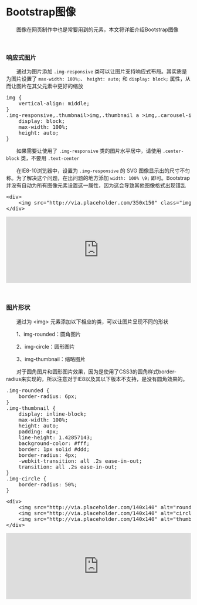 # Bootstrap图像

　　图像在网页制作中也是常要用到的元素，本文将详细介绍Bootstrap图像

&nbsp;

### 响应式图片

　　通过为图片添加&nbsp;`.img-responsive`&nbsp;类可以让图片支持响应式布局。其实质是为图片设置了&nbsp;`max-width: 100%;`、&nbsp;`height: auto;`&nbsp;和&nbsp;`display: block;`&nbsp;属性，从而让图片在其父元素中更好的缩放

<div class="cnblogs_code">
<pre>img {
    vertical-align: middle;
}
.img-responsive,.thumbnail&gt;img,.thumbnail a &gt;img,.carousel-inner &gt; .item &gt;img,.carousel-inner &gt; .item &gt; a &gt;img {
    display: block;
    max-width: 100%;
    height: auto;
}</pre>
</div>

　　如果需要让使用了&nbsp;`.img-responsive`&nbsp;类的图片水平居中，请使用&nbsp;`.center-block`&nbsp;类，不要用&nbsp;`.text-center`

　　在IE8-10浏览器中，设置为&nbsp;`.img-responsive`&nbsp;的 SVG 图像显示出的尺寸不匀称。为了解决这个问题，在出问题的地方添加&nbsp;`width: 100% \9;`&nbsp;即可。Bootstrap 并没有自动为所有图像元素设置这一属性，因为这会导致其他图像格式出现错乱

<div class="cnblogs_code">
<pre>&lt;div&gt;
    &lt;img src="http://via.placeholder.com/350x150" class="img-responsive" alt="Responsive image"&gt;
&lt;/div&gt;</pre>
</div>

<iframe style="width: 100%; height: 180px;" src="https://demo.xiaohuochai.site/bootstrap/img/i1.html" frameborder="0" width="320" height="240"></iframe>

&nbsp;

### 图片形状

　　通过为&nbsp;&lt;img&gt;&nbsp;元素添加以下相应的类，可以让图片呈现不同的形状

　　1、img-rounded：圆角图片

　　2、img-circle：圆形图片

　　3、img-thumbnail：缩略图片

　　对于圆角图片和圆形图片效果，因为是使用了CSS3的圆角样式border-radius来实现的，所以注意对于IE8以及其以下版本不支持，是没有圆角效果的。

<div class="cnblogs_code">
<pre>.img-rounded {
    border-radius: 6px;
}
.img-thumbnail {
    display: inline-block;
    max-width: 100%;
    height: auto;
    padding: 4px;
    line-height: 1.42857143;
    background-color: #fff;
    border: 1px solid #ddd;
    border-radius: 4px;
    -webkit-transition: all .2s ease-in-out;
    transition: all .2s ease-in-out;
}
.img-circle {
    border-radius: 50%;
}</pre>
</div>
<div class="cnblogs_code">
<pre>&lt;div&gt;
    &lt;img src="http://via.placeholder.com/140x140" alt="rounded" class="img-rounded"&gt;
    &lt;img src="http://via.placeholder.com/140x140" alt="circle" class="img-circle"&gt;
    &lt;img src="http://via.placeholder.com/140x140" alt="thumbnail" class="img-thumbnail"&gt;    
&lt;/div&gt;</pre>
</div>

<iframe style="width: 100%; height: 180px;" src="https://demo.xiaohuochai.site/bootstrap/img/i2.html" frameborder="0" width="320" height="240"></iframe>
